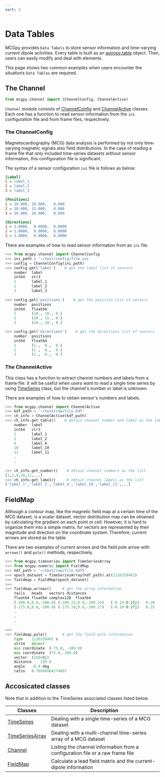 ```yaml
---
sort: 3
---
```


# Data Tables

MCGpy provides `Data Tabels` to store sensor information and time-varying current dipole activities. Every table is built as an [astropy.table](https://docs.astropy.org/en/stable/table/index.html) object. Then, users can easily modify and deal with elements. 

This page shows two common examples when users encounter the situations `Data Tables` are required.

## The Channel

```python
from mcgpy.channel import (ChannelConfig, ChannelActive)
```

`Channel` module consists of [ChannelConfig]() and [ChannelActive]() classes. Each one has a function to read sensor information from the `ini` configuration file and from frame files, respectively.

### The ChannelConfig

Magnetocardiography (MCG) data analysis is performed by not only time-varying magnetic signals also field distributions. In the case of reading a frame file that only included time-series datasets without sensor information, this configuration file is significant.

The syntax of a sensor configuration `ini` file is follows as below:

```ini
[Label]
1 = label_1
2 = label_2
3 = label_3

[Positions]
1 = 10.000, 10.000,   0.000
2 = 10.000, 15.000,   0.000
3 = 10.000, 20.000,   0.000

[Directions]
1 = 1.0000,  0.0000,  0.0000
2 = 1.0000,  0.0000,  0.0000
3 = 1.0000,  0.0000,  0.0000
```

There are examples of how to read sensor information from an `ini` file.


```python
>>> from mcgpy.channel import ChannelConfig
>>> ini_path = '~/test/config/file.ini'
>>> config = ChannelConfig(ini_path)
>>> config.get('label')    # get the label list of sensors
    number	label
    int64	str3
    1	    label_1
    2	    label_2
    3	    label_3
    
>>> config.get('positions')    # get the position list of sensors
    number	positions
    int64	float64
    1	    (10., 10., 0.)
    2	    (10., 15., 0.)
    3	    (10., 20., 0.)

>>> config.get('directions')    # get the directions list of sensors
    number	positions
    int64	float64
    1	    (1.,  0.,  0.)
    2	    (1.,  0.,  0.)
    3	    (1.,  0.,  0.)
```

### The ChannelActive

This class has a function to extract channel numbers and labels from a frame file. It will be useful when users want to read a single time series by using [TimeSeires]() class, but the channel's number or label is unknown.


There are examples of how to obtain sensor's numbers and labels.

```python
>>> from mcgpy.channel import ChannelActive
>>> kdf_path = '~/test/raw/file.kdf'
>>> ch_info = ChannelActive(kdf_path)
>>> ch_info.get_table()    # obtain channel number and label as the table
    number	label
    int64	str3
    1	    label_1
    2	    label_2
    4	    label_4
    10	    label_10
    11	    label_11
    .
    .  
    
>>> ch_info.get_number()    # obtain channel numbers as the list
[1,2,4,10,11,...]
>>> ch_info.get_label()     # obtain channel labels as the list
['label_1','label_2','label_4','label_10','label_11',...]
```

## FieldMap

Although a contour map, like the magnetic field map at a certain time of the MCG dataset, is a scalar dataset. vector distribution map can be obtained by calculating the gradient on each point or cell. However, it is hard to organize them into a simple matrix, for vectors are represented by their magnitude and direction on the coordinate system. Therefore, current arrows are stored as the table.

There are two examples of current arrows and the field pole arrow with `arrows()` and `pole()` methods, respectively.

```python
>>> from mcgpy.timeseries import TimeSeriesArray
>>> from mcgpy.numeric import FieldMap
>>> hdf_path = '~/test/raw/file.hdf5'
>>> epoch_dataset = TimeSeriesArray(hdf_path).at(1126259462)
>>> fieldmap = FieldMap(epoch_dataset)
>>>
>>> fieldmap.arrows()     # get the arrow information
    tails   heads   vectors distances
    float64 float64 complex128  float64
    (-200.0,0.0,-200.0) (-200.13,0.0,-200.15)   (-0.13-0.15j)   0.20
    (-175.0,0.0,-200.0) (-175.18,0.0,-200.17)   (-0.18-0.17j)   0.25
    .
    .
    .
    
>>>
>>> fieldmap.pole()       # get the field pole information
    type    1126259462 s
    str14   object
    min coordinate  (-75.0, -100.0)
    max coordinate  (75.0, 100.0)
    vector  (150+0j)
    distance    150.0
    angle   -0.0 deg
    ratio   0.76948964274897
```

## Accosicated classes

Note that in addition to the TimeSeires associated classes listed below.

| Classes             | Description                   |
|---------------------|-------------------------------|
| [TimeSeires](https://pjjung.github.io/mcgpy/Classes/TimeSeries.html)      | Dealing with a single time-series of a MCG dataset |
| [TimeSeriesArray](https://pjjung.github.io/mcgpy/Classes/TimeSeriesArray.html) | Dealing with a multi-channel time-series array of a MCG dataset | 
| [Channel](https://pjjung.github.io/mcgpy/Classes/Chaeenl.html)         | Listing the channel information from a configuration file or a raw frame file |
| [FieldMap](https://pjjung.github.io/mcgpy/Classes/FieldMap.html)        | Calculate a lead field matrix and the current-dipole information |
  
